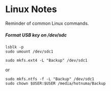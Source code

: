 # Linux Notes

Reminder of common Linux commands.

##### Format USB key on /dev/sdc

    lsblk -p
    sudo umount /dev/sdc1
    
    sudo mkfs.ext4 -L "Backup" /dev/sdc1

or

    sudo mkfs.ntfs -f -L "Backup" /dev/sdc1
    sudo chown $USER:$USER /media/hotnuma/Backup


